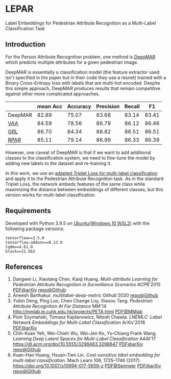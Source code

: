 # LEPAR
Label Embeddings for Pedestrian Attribute Recognition as a Multi-Label Classification Task

## Introduction
For the Person Attribute Recognition problem, one method is [DeepMAR](http://dangweili.github.io/misc/pdfs/acpr15-att.pdf) which predicts multiple attributes for a given pedestrian image. 

DeepMAR is essentially a classification model (the feature extractor used isn't specified in the paper but in their code they use a resnet) trained with a Binary Cross-Entropy loss with labels that are multi-hot encoded. Despite this simple approach, DeepMAR produces results that remain competitive against other more complicated approaches.

|         | mean Acc | Accuracy | Precision | Recall | F1    |
|---------|----------|----------|-----------|--------|-------|
| DeepMAR | 82.89    | 75.07    | 83.68     | 83.14  | 83.41 |
| [VAA](https://arxiv.org/pdf/1807.03903.pdf) | 84.59    | 78.56    | 86.79     | 86.12  | 86.46 |
| [GRL](https://www.ijcai.org/Proceedings/2018/0441.pdf) | 86.70    | 84.34    | 88.82     | 86.51  | 86.51 |
| [RPAR](https://arxiv.org/abs/2005.11909) | 85.11    | 79.14    | 86.99     | 86.33  | 86.39 |

However, one caveat of DeepMAR is that if we want to add additional classes to the classification system, we need to fine-tune the model by adding new labels to the dataset and re-training it.

In this work, we use an [adapted Triplet Loss for multi-label classification](https://github.com/abarthakur/multilabel-deep-metric) and apply it to the Pedestrian Attribute Recognition task. As in the standard Triplet Loss, the network embeds features of the same class while maximizing the distance between embeddings of different classes, but this version works for multi-label classification.

## Requirements
Developed with Python 3.9.5 on [Ubuntu(Windows 10 WSL2)](https://ubuntu.com/blog/ubuntu-on-wsl-2-is-generally-available) with the following package versions:
```
tensorflow==2.5.0
tensorflow-addons==0.13.0
tqdm==4.61.0
black==21.5b2
```

## References
1. Dangwei Li, Xiaotang Chen, Kaiqi Huang. _Multi-attribute Learning for Pedestrian Attribute Recognition in Surveillance Scenarios_ ACPR'2015 [PDF@arXiv](http://dangweili.github.io/misc/pdfs/acpr15-att.pdf) [repo@Github](https://github.com/dangweili/pedestrian-attribute-recognition-pytorch)
2. Aneesh Barthakur. _multilabel-deep-metric_ Github'2020 [repo@Github](https://github.com/abarthakur/multilabel-deep-metric)
3. Yubin Deng, Ping Luo, Chen Change Loy, Xiaoou Tang. _Pedestrian Attribute Recognition At Far Distance_ MM'14 http://mmlab.ie.cuhk.edu.hk/projects/PETA.html [PDF@MMlab](http://mmlab.ie.cuhk.edu.hk/projects/PETA_files/Pedestrian%20Attribute%20Recognition%20At%20Far%20Distance.pdf)
4. Piotr Szymański, Tomasz Kajdanowicz, Nitesh Chawla. _LNEMLC: Label Network Embeddings for Multi-Label Classification_ ArXiv'2018 [PDF@arXiv](https://arxiv.org/pdf/1812.02956.pdf) 
5. Chih-Kuan Yeh, Wei-Chieh Wu, Wei-Jen Ko, Yu-Chiang Frank Wang. _Learning Deep Latent Spaces for Multi-Label Classification_ AAAI'17 https://dl.acm.org/doi/10.5555/3298483.3298647 [PDF@arXiv](https://www.aaai.org/ocs/index.php/AAAI/AAAI17/paper/viewFile/14166/14487) [repo@Github](https://github.com/chihkuanyeh/C2AE)
6. Kuan-Hao Huang, Hsuan-Tien Lin. _Cost-sensitive label embedding for multi-label classification_. Mach Learn 106, 1725–1746 (2017). https://doi.org/10.1007/s10994-017-5659-z [PDF@Springer](https://link.springer.com/content/pdf/10.1007/s10994-017-5659-z.pdf) [PDF@arXiv](https://arxiv.org/pdf/1603.09048.pdf) [repo@Github](https://github.com/ej0cl6/csmlc)

